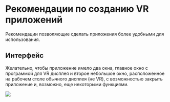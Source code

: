 ﻿# Рекомендации по созданию VR приложений
Рекомендации позволяющие сделать приложения более удобными для использования.

## Интерфейс
Желательно, чтобы приложение имело два окна, главное окно с программой для VR дисплея и второе небольшое окно, расположенное на рабочем столе обычного дисплея (не VR), с возможностью закрыть приложение и, возможно, еще некоторыми функциями.

![](https://user-images.githubusercontent.com/9499881/44600210-a9a23a80-a7e9-11e8-9322-a4625e41bb92.gif)

